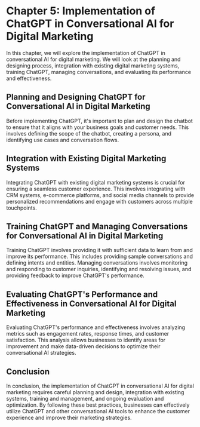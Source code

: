 Chapter 5: Implementation of ChatGPT in Conversational AI for Digital Marketing
===============================================================================

In this chapter, we will explore the implementation of ChatGPT in conversational AI for digital marketing. We will look at the planning and designing process, integration with existing digital marketing systems, training ChatGPT, managing conversations, and evaluating its performance and effectiveness.

Planning and Designing ChatGPT for Conversational AI in Digital Marketing
-------------------------------------------------------------------------

Before implementing ChatGPT, it's important to plan and design the chatbot to ensure that it aligns with your business goals and customer needs. This involves defining the scope of the chatbot, creating a persona, and identifying use cases and conversation flows.

Integration with Existing Digital Marketing Systems
---------------------------------------------------

Integrating ChatGPT with existing digital marketing systems is crucial for ensuring a seamless customer experience. This involves integrating with CRM systems, e-commerce platforms, and social media channels to provide personalized recommendations and engage with customers across multiple touchpoints.

Training ChatGPT and Managing Conversations for Conversational AI in Digital Marketing
--------------------------------------------------------------------------------------

Training ChatGPT involves providing it with sufficient data to learn from and improve its performance. This includes providing sample conversations and defining intents and entities. Managing conversations involves monitoring and responding to customer inquiries, identifying and resolving issues, and providing feedback to improve ChatGPT's performance.

Evaluating ChatGPT's Performance and Effectiveness in Conversational AI for Digital Marketing
---------------------------------------------------------------------------------------------

Evaluating ChatGPT's performance and effectiveness involves analyzing metrics such as engagement rates, response times, and customer satisfaction. This analysis allows businesses to identify areas for improvement and make data-driven decisions to optimize their conversational AI strategies.

Conclusion
----------

In conclusion, the implementation of ChatGPT in conversational AI for digital marketing requires careful planning and design, integration with existing systems, training and management, and ongoing evaluation and optimization. By following these best practices, businesses can effectively utilize ChatGPT and other conversational AI tools to enhance the customer experience and improve their marketing strategies.
